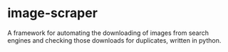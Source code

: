 # image-scraper
A framework for automating the downloading of images from search engines and checking those downloads for duplicates, written in python.
